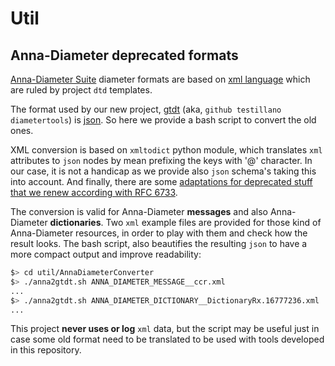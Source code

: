 # Util

## Anna-Diameter deprecated formats

[Anna-Diameter Suite](https://git.teslayout.com/public?p=anna.git;a=tree) diameter formats are based on [xml language](https://www.w3schools.com/xml/) which are ruled by project `dtd` templates.

The format used by our new project, [gtdt](https://github.com/testillano/diametertools) (aka, `github testillano diametertools`) is [json](https://www.json.org/json-en.html). So here we provide a bash script to convert the old ones.

XML conversion is based on `xmltodict` python module, which translates `xml` attributes to `json` nodes by mean prefixing the keys with '@' character. In our case, it is not a handicap as we provide also `json` schema's taking this into account. And finally, there are some <u>adaptations for deprecated stuff that we renew according with RFC 6733</u>.

The conversion is valid for Anna-Diameter **messages** and also Anna-Diameter **dictionaries**. Two `xml` example files are provided for those kind of Anna-Diameter resources, in order to play with them and check how the result looks. The bash script, also beautifies the resulting `json` to have a more compact output and improve readability:

```bash
$> cd util/AnnaDiameterConverter
$> ./anna2gtdt.sh ANNA_DIAMETER_MESSAGE__ccr.xml
...
$> ./anna2gtdt.sh ANNA_DIAMETER_DICTIONARY__DictionaryRx.16777236.xml
...
```

This project **never uses or log** `xml` data, but the script may be useful just in case some old format need to be translated to be used with tools developed in this repository.

